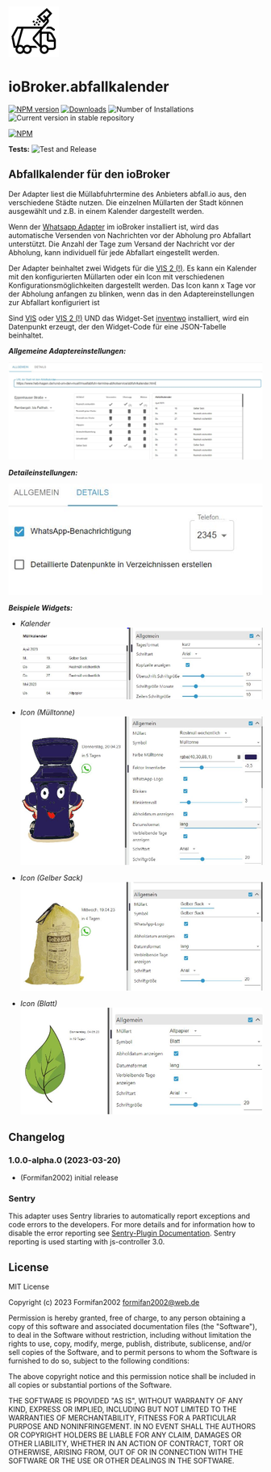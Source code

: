 ![Logo](admin/abfallkalender.png)

# ioBroker.abfallkalender

[![NPM version](https://img.shields.io/npm/v/iobroker.abfallkalender.svg)](https://www.npmjs.com/package/iobroker.abfallkalender)
[![Downloads](https://img.shields.io/npm/dm/iobroker.abfallkalender.svg)](https://www.npmjs.com/package/iobroker.abfallkalender)
![Number of Installations](https://iobroker.live/badges/abfallkalender-installed.svg)
![Current version in stable repository](https://iobroker.live/badges/abfallkalender-stable.svg)

[![NPM](https://nodei.co/npm/iobroker.abfallkalender.png?downloads=true)](https://nodei.co/npm/iobroker.abfallkalender/)

**Tests:** ![Test and Release](https://github.com/Formifan2002/ioBroker.abfallkalender/workflows/Test%20and%20Release/badge.svg)

## Abfallkalender für den ioBroker

Der Adapter liest die Müllabfuhrtermine des Anbieters abfall.io aus, den verschiedene Städte nutzen. Die einzelnen Müllarten der Stadt können ausgewählt und z.B. in einem Kalender dargestellt werden. 

Wenn der [Whatsapp Adapter]( https://github.com/ioBroker/ioBroker.whatsapp-cmb) im ioBroker installiert ist, wird das automatische Versenden von Nachrichten vor der Abholung pro Abfallart unterstützt. Die Anzahl der Tage zum Versand der Nachricht vor der Abholung, kann  individuell für jede Abfallart eingestellt werden.

Der Adapter beinhaltet zwei Widgets für die [VIS 2 (!)](https://www.npmjs.com/package/iobroker.vis-2-beta?activeTab=readme). Es kann ein Kalender mit den konfigurierten Müllarten oder ein Icon mit verschiedenen Konfigurationsmöglichkeiten dargestellt werden. Das Icon kann x Tage vor der Abholung anfangen zu blinken, wenn das in den Adaptereinstellungen zur Abfallart konfiguriert ist 

 Sind [VIS](https://github.com/ioBroker/ioBroker.vis) oder [VIS 2 (!)](https://www.npmjs.com/package/iobroker.vis-2-beta?activeTab=readme) UND das Widget-Set [inventwo](https://github.com/inventwo/ioBroker.vis-inventwo) installiert, wird ein Datenpunkt erzeugt, der den Widget-Code für eine JSON-Tabelle beinhaltet.

**_Allgemeine Adaptereinstellungen:_**

![Allgemeine_Einstellungen](./docs/AbfallKalenderConfig1.jpg)

**_Detaileinstellungen:_**

![Detail_Einstellungen](./docs/AbfallKalenderConfig2.jpg)

**_Beispiele Widgets:_** 

- *Kalender*
![Beispiel_Widget_Kalender](./docs/AbfallKalenderWidgetCalendar.jpg)

- *Icon (Mülltonne)*
![Beispiel_Widget_Muelleimer](./docs/AbfallKalenderWidgetTrash1.jpg)

- *Icon (Gelber Sack)*
![Beispiel_Widget_Gelber_Sack](./docs/AbfallKalenderWidgetTrash2.jpg)

- *Icon (Blatt)*
![Beispiel_Widget_Blatt](./docs/AbfallKalenderWidgetTrash3.jpg)

## Changelog

<!--
	Placeholder for the next version (at the beginning of the line):
	### **WORK IN PROGRESS**
-->
### 1.0.0-alpha.0 (2023-03-20)

-   (Formifan2002) initial release

### Sentry
This adapter uses Sentry libraries to automatically report exceptions and code errors to the developers. For more details and for information how to disable the error reporting see [Sentry-Plugin Documentation](https://github.com/ioBroker/plugin-sentry#plugin-sentry). Sentry reporting is used starting with js-controller 3.0.

## License

MIT License

Copyright (c) 2023 Formifan2002 <formifan2002@web.de>

Permission is hereby granted, free of charge, to any person obtaining a copy
of this software and associated documentation files (the "Software"), to deal
in the Software without restriction, including without limitation the rights
to use, copy, modify, merge, publish, distribute, sublicense, and/or sell
copies of the Software, and to permit persons to whom the Software is
furnished to do so, subject to the following conditions:

The above copyright notice and this permission notice shall be included in all
copies or substantial portions of the Software.

THE SOFTWARE IS PROVIDED "AS IS", WITHOUT WARRANTY OF ANY KIND, EXPRESS OR
IMPLIED, INCLUDING BUT NOT LIMITED TO THE WARRANTIES OF MERCHANTABILITY,
FITNESS FOR A PARTICULAR PURPOSE AND NONINFRINGEMENT. IN NO EVENT SHALL THE
AUTHORS OR COPYRIGHT HOLDERS BE LIABLE FOR ANY CLAIM, DAMAGES OR OTHER
LIABILITY, WHETHER IN AN ACTION OF CONTRACT, TORT OR OTHERWISE, ARISING FROM,
OUT OF OR IN CONNECTION WITH THE SOFTWARE OR THE USE OR OTHER DEALINGS IN THE
SOFTWARE.

